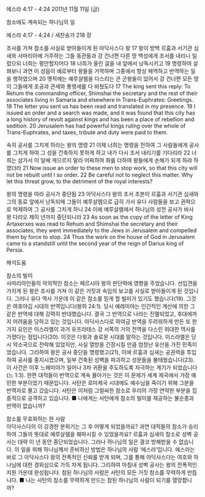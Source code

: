 에스라 4:17 - 4:24 
2011년 11월 11일 (금)

참소에도 계속되는 하나님의 일



에스라 4:17 - 4:24 / 새찬송가 218 장


조사를 거쳐 참소를 사실로 받아들이게 된 아닥사스다 왕
17 왕이 방백 르훔과 서기관 심새와 사마리아에 거주하는 그들 동관들과 강 건너편 다른 땅 백성에게 조서를 내리니 일렀으되 너희는 평안할지어다 18 너희가 올린 글을 내 앞에서 낭독시키고 19 명령하여 살펴보니 과연 이 성읍이 예로부터 왕들을 거역하며 그중에서 항상 패역하고 반역하는 일을 행하였으며 20 옛적에는 예루살렘을 다스리는 큰 군왕들이 있어서 강 건너편 모든 땅이 그들에게 조공과 관세와 통행세를 다 바쳤도다
17 The king sent this reply: To Rehum the commanding officer, Shimshai the secretary and the rest of their associates living in Samaria and elsewhere in Trans-Euphrates: Greetings. 18 The letter you sent us has been read and translated in my presence. 19 I issued an order and a search was made, and it was found that this city has a long history of revolt against kings and has been a place of rebellion and sedition. 20 Jerusalem has had powerful kings ruling over the whole of Trans-Euphrates, and taxes, tribute and duty were paid to them.

속히 공사를 그치게 하라는 왕의 명령
21 이제 너희는 명령을 전하여 그 사람들에게 공사를 그치게 하여 그 성을 건축하지 못하게 하고 내가 다시 조서 내리기를 기다리라 22 너희는 삼가서 이 일에 게으르지 말라 어찌하여 화를 더하여 왕들에게 손해가 되게 하랴 하였더라
21 Now issue an order to these men to stop work, so that this city will not be rebuilt until I so order. 22 Be careful not to neglect this matter. Why let this threat grow, to the detriment of the royal interests?

왕의 명령을 따라 공사가 중단됨
23 아닥사스다 왕의 조서 초본이 르훔과 서기관 심새와 그의 동료 앞에서 낭독되매 그들이 예루살렘으로 급히 가서 유다 사람들을 보고 권력으로 억제하여 그 공사를 그치게 하니 24 이에 예루살렘에서 하나님의 성전 공사가 바사 왕 다리오 제이 년까지 중단되니라
23 As soon as the copy of the letter of King Artaxerxes was read to Rehum and Shimshai the secretary and their associates, they went immediately to the Jews in Jerusalem and compelled them by force to stop. 24 Thus the work on the house of God in Jerusalem came to a standstill until the second year of the reign of Darius king of Persia.

해석도움





참소의 빌미  
사마리아인들의 악의적인 참소는 페르시아 왕의 판단력에 영향을 주었습니다. 선입견을 가지게 된 왕은 조사를 거쳐 이 같은 거짓과 속임의 보고를 사실로 받아들이게 된 것입니다. 그러나 유다 역사 가운데 이 같은 참소를 믿게 할 빌미가 있기도 했습니다(19). 그것은 여호야김 시대의 반역입니다(왕하 24:1). 당시 예레미야는 인간적인 계산에 의한 그 같은 반역에 대해 강력히 반대했습니다. 결국 그 반역으로 나라는 진멸되었고, 후대에까지 어려움을 당하고 있는 것입니다. 아닥사스다로 하여금 반역을 두려워하게 만든 또 한 가지 요인은 이스라엘이 과거 유프라테스 강 서쪽의 거의 전역을 다스린 위대한 역사를 가졌다는 점입니다(20). 이것은 다윗과 솔로몬 시대를 말하는 것입니다. 이스라엘은 당시 약소국으로 전락해 있었지만, 사실 열방을 긴장시킬 만큼 엄청난 유산을 가진 민족이었습니다. 그리하여 왕은 공사 중단을 명령했고(21), 이에 르훔과 심새는 공권력을 투입하여 공사를 중지시켰으며, 일부 건축된 성벽을 파괴하고 성문들을 불태웠습니다(23). 이 사건은 이후 느헤미야가 일어나 3차 귀환을 주도하도록 자극하는 계기가 되었습니다(느 1:3). 한편 대적들이 반역으로 계속 몰아가는 것은 이 문제가 세계 제국에서 가장 예민한 부분이었기 때문입니다. 사탄은 로마제국 시대에도 예수님을 죽이기 위해 그분을 반역자로 몰고 갔습니다. 사탄은 이처럼 그럴싸한 참소로 우리의 가장 연약한 부분을 집중적으로 공격하고 있습니다.
■ 나에게는 사탄에게 참소의 빌미를 제공하는 불순종과 반역이 없습니까?

참소를 무효화하는 한 사람  
아닥사스다의 이 강경한 분위기는 그 후 어떻게 되었을까요? 과연 대적들의 참소가 승리하여 그들의 뜻대로 예루살렘을 훼파시킬 수 있었을까요? 르훔과 심새의 참소로 성벽 공사는 대략 이 년 동안 중단되었습니다. 그러나 하나님의 일은 결코 방해받을 수 없습니다. 이 일을 위해 하나님께서 준비하신 방법은 하나님의 사람 ‘에스라’입니다. 에스라는 바로 그 아닥사스다 왕의 전폭적인 신뢰를 받게 되며, 그를 통해 아닥사스다는 여호와 하나님에 대한 경외심으로 가득 차게 됩니다. 그리하여 마침내 성벽 공사는 왕의 전폭적인 지원 가운데 완성됩니다. 참된 하나님의 사람은 사탄의 모든 거짓 참소를 무력하게 만듭니다.
■ 나는 사탄의 참소를 무력하게 만드는 참된 하나님의 사람이 되기를 열망합니까?